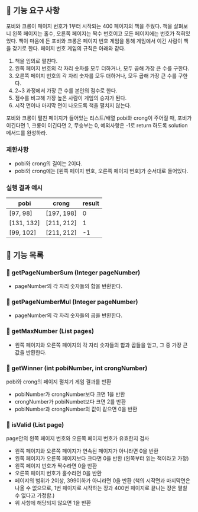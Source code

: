 ## 🚀 기능 요구 사항

포비와 크롱이 페이지 번호가 1부터 시작되는 400 페이지의 책을 주웠다. 책을 살펴보니 왼쪽 페이지는 홀수, 오른쪽 페이지는 짝수 번호이고 모든 페이지에는 번호가 적혀있었다. 책이 마음에 든 포비와 크롱은 페이지 번호 게임을 통해 게임에서 이긴 사람이 책을 갖기로 한다. 페이지 번호 게임의 규칙은 아래와 같다.

1. 책을 임의로 펼친다.
2. 왼쪽 페이지 번호의 각 자리 숫자를 모두 더하거나, 모두 곱해 가장 큰 수를 구한다.
3. 오른쪽 페이지 번호의 각 자리 숫자를 모두 더하거나, 모두 곱해 가장 큰 수를 구한다.
4. 2~3 과정에서 가장 큰 수를 본인의 점수로 한다.
5. 점수를 비교해 가장 높은 사람이 게임의 승자가 된다.
6. 시작 면이나 마지막 면이 나오도록 책을 펼치지 않는다.

포비와 크롱이 펼친 페이지가 들어있는 리스트/배열 pobi와 crong이 주어질 때, 포비가 이긴다면 1, 크롱이 이긴다면 2, 무승부는 0, 예외사항은 -1로 return 하도록 solution 메서드를 완성하라.

### 제한사항

- pobi와 crong의 길이는 2이다.
- pobi와 crong에는 [왼쪽 페이지 번호, 오른쪽 페이지 번호]가 순서대로 들어있다.

### 실행 결과 예시

| pobi | crong | result |
| --- | --- | --- |
| [97, 98] | [197, 198] | 0 |
| [131, 132] | [211, 212] | 1 |
| [99, 102] | [211, 212] | -1 |

## 📗 기능 목록

### 📌 getPageNumberSum (Integer pageNumber)
* pageNumber의 각 자리 숫자들의 합을 반환한다.

### 📌 getPageNumberMul (Integer pageNumber)
* pageNumber의 각 자리 숫자들의 곱을 반환한다.

### 📌 getMaxNumber (List<Integer> pages)
* 왼쪽 페이지와 오른쪽 페이지의 각 자리 숫자들의 합과 곱들을 얻고, 그 중 가장 큰 값을 반환한다.

### 📌 getWinner (int pobiNumber, int crongNumber)
pobi와 crong의 페이지 펼치기 게임 결과를 반환
* pobiNumber가 crongNumber보다 크면 1을 반환
* crongNumber가 pobiNumbet보다 크면 2를 반환
* pobiNumber과 crongNumber의 값이 같으면 0을 반환

### 📌 isValid (List<Integer> page)
page안의 왼쪽 페이지 번호와 오른쪽 페이지 번호가 유효한지 검사
* 왼쪽 페이지와 오른쪽 페이지가 연속된 페이지가 아니라면 0을 반환
* 왼쪽 페이지가 오른쪽 페이지보다 크다면 0을 반환 (왼쪽부터 읽는 책이라고 가정)
* 왼쪽 페이지 번호가 짝수라면 0을 반환
* 오른쪽 페이지 번호가 홀수라면 0을 반환
* 페이지의 범위가 2이상, 399이하가 아니라면 0을 반환 (책의 시작면과 마지막면은 나올 수 없으므로, 1번 페이지로 시작하는 장과 400번 페이지로 끝나는 장은 펼칠 수 없다고 가정함.)
* 위 사항에 해당되지 않으면 1을 반환
